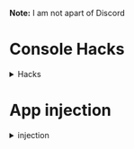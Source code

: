 **Note:** I am not apart of Discord



# Console Hacks
<details>
  <summary>Hacks</summary>
  
  ### Table of Contents  
  [get-module-filter-function](#get-module-filter-function)  
  [Patcher](#Patcher)  
  [send-local-embeds](#send-local-embeds)  
  [send-embeds](#send-embeds)  
  [enable-developer-mode](#enable-developer-mode)  
  [enable-discords-message-reporting-system](#enable-discords-message-reporting-system)  
  [collapsible-sidebar](#collapsible-sidebar)  
  [login-via-token](#login-via-token)  
  [get-your-token](#get-your-token)  
  [get-all-badges](#get-all-badges)  
  [get-all-private-channel-ids](#get-all-private-channel-ids)  
  [phone-email-verification-bypass](#phone-email-verification-bypass)  
  [toggle-nsfw-allowed](#toggle-nsfw-allowed)  
  [free-discord-nitro](#free-discord-nitro)  
  
### Get Module Filter Function
<details>
  <summary>Details and Code</summary>
  
Filters through all of discords exported webpack modules

If you have the [app injection](https://github.com/doggybootsy/discord-hacks/blob/main/README.md#app-injection) you dont need to add this, if you dont you only need to paste this code in console once per load (If you reload you need to add it again)

```js
let webpackExports = webpackChunkdiscord_app.push([[Math.random()],{},(e) => e])

function getModule(filter, first = true) {
  let modules = []
  function byPropsAll(...props) {
    const norm = getModule(m => props.every((prop) => typeof m[prop] !== "undefined"), false)
    let def = []
    for (const module of getModule(m => props.every((prop) => typeof m.default?.[prop] !== "undefined"), false)) 
      def.push(module.default)
    return [...norm, ...def]
  }
  function byDisplayName(displayName) {
    const norm = getModule(m => m.default?.displayName === displayName, false)
    const type = getModule(m => m.default?.type?.displayName === displayName, false)
    const rend = getModule(m => m.default?.type?.render?.displayName === displayName, false)
    return [...norm, ...type, ...rend]
  }
  if (Array.isArray(filter)) {
    modules = byPropsAll(...filter)
  }
  else if (typeof filter === "string") {
    modules = byDisplayName(filter)
  }
  else if (typeof filter === "function") {
      for(let ite in webpackExports.c) {
      if(!Object.hasOwnProperty.call(webpackExports.c, ite)) return
      let ele = webpackExports.c[ite].exports
      if(!ele) continue
      if(filter(ele)) modules.push(ele)
    }
  }
  if (first) return modules[0]
  return modules
}
```
Example: `getModule("PanelButton")`, `getModule(["createElement"])`, `getModule(["Messages"], false)[1]`, and `DrApi.find(e => e.default?.definition?.label === "Desktop Multi Account")`
</details>

### Patcher
<details>
  <summary>Details and Code</summary>
  
Patches a module with a function

If you have the [app injection](https://github.com/doggybootsy/discord-hacks/blob/main/README.md#app-injection) you dont need to add this, if you dont you only need to paste this code in console once per load (If you reload you need to add it again)

```js
function patch(module, funcName, callback, type = "after") {
  const original = module[funcName]
  if (!module[funcName].__originalFunction) module[funcName].__originalFunction = original
  if (!module[funcName].__patches) module[funcName].__patches = []

  if (type === "after") module[funcName] = function() {
    const result = original.apply(this, arguments)
    callback.apply(this, [[...arguments], result])
    return result
  }
  else if (type === "before") module[funcName] = function() {
    callback.apply(this, [...arguments])
    return original.apply(this, arguments)
  }
  else if (type === "instead") module[funcName] = function() {
    return callback.apply(this, [[...arguments], original])
  }
  else throw new Error(`Unknown patch type: ${type}`)

  if (Object.keys(original).length) 
    for (const key of Object.keys(original)) 
      module[funcName][key] = original[key]

  const position = module[funcName].__patches.push([module, funcName, callback, type]) - 1
  // Unpatch all patches on 'module[funcName]', then re-patch them unless they are the one getting unpatched
  return () => {
    module[funcName] = module[funcName].__originalFunction
    module[funcName].__patches.splice(position, 1)
    const oldPatches = module[funcName].__patches
    module[funcName].__patches = []
    for (const _patch of oldPatches) setImmediate(patch, ..._patch)
  }
}

Object.assign(patch, {
  before: (module, funcName, callback) => patch(module, funcName, callback, "before"),
  after: (module, funcName, callback) => patch(module, funcName, callback, "after"),
  instead: (module, funcName, callback) => patch(module, funcName, callback, "instead")
})
```
</details>

### Send Local Embeds
<details>
  <summary>Details and Code</summary>
  
Send a fake message with a embed and a message in the current channel (Do not the alert means nothing)

Requirements: `Get Module Filter Function`
  
```js
let { getChannelId } = getModule(["getChannelId", "getVoiceChannelId"])
let { receiveMessage } = getModule(["receiveMessage"])
let { createBotMessage } = getModule(["createBotMessage"])
let { getCurrentUser } = getModule(["getCurrentUser"])

function sendFakeEmbed(message, embed) {
  let msg = createBotMessage(getChannelId(), message, [embed])
  msg.author = getCurrentUser()
  msg.mention_everyone = false
  msg.type = 0
  msg.flags = 16
  receiveMessage(msg.channel_id, msg)
}
```
Example: `sendFakeEmbed("Message Content")` and `sendFakeEmbed("Message Content", { title: "Message Embed Title" })`
</details>

### Send Embeds
<details>
  <summary>Details and Code</summary>

## WARNING YOU CAN GET BANNED FOR DOING THIS!
  
Send a embed (with a message) in the current channel

Requirements: `Get Module Filter Function`
  
```js
let queue = getModule(["enqueue"])
let { getChannelId } = getModule(["getChannelId", "getVoiceChannelId"])
let { createBotMessage } = getModule(["createBotMessage"])

function sendEmbed(content, embed = {}) {
  let channelId = getChannelId()
  const { id:nonce } = createBotMessage(channelId, "")
  queue.enqueue({
    type:0, nonce, 
    message: {
      channelId, content, embed
    }
  }, (_ => _))
}
```
Example: `sendEmbed("Message Content")` and `sendEmbed("Message Content", { title: "Message Embed Title" })`
</details>

### Enable Developer Mode
<details>
  <summary>Details and Code</summary>

Requirements: `Get Module Filter Function`
  
Enabled discords developer mode (Look at settings)

```js
Object.defineProperty(getModule(["isDeveloper"]), "isDeveloper", {
  get: () => true,
  set () {}
})
```
</details>

### Enable Discords Message Reporting System
<details>
  <summary>Details and Code</summary>

Requirements: `Get Module Filter Function` and `Patcher`
  
Allows you to report messages to the discord message reporting system
  
```js
patch(getModule("MiniPopover"),  "default", ([props]) => {
  const child = props.children.filter(e => e?.props)
  if (child.length) child[0].props.canReport = true
})
```
</details>


### Collapsible Sidebar
<details>
  <summary>Details and Code</summary>

Requirements: `Get Module Filter Function` and `Patcher`
  
Adds a button to the toolbar that will collapse the sidebar
  
```js
let module = getModule("HeaderBarContainer").default.prototype
let React = getModule(["createElement"])
let classes = {
  ...getModule(["panels"]),
  ...getModule(["title", "container", "themed"]), 
  ...getModule(["iconWrapper", "clickable"]), 
  ...getModule(["container", "subscribeTooltipHeader"])
}
let tooltip = getModule(["TooltipContainer"]).TooltipContainer
let { sidebar } = getModule(["guilds", "container", "sidebar"])

let Icon = React.memo(() => {
  let [state, setState] = React.useState(document.querySelector(`.${sidebar}.compact`))
  return React.createElement(tooltip, {
    text: state ? "Show" : "Hide", 
    position: "bottom",
    className: `compact-arrow ${classes?.iconWrapper}${state ? " active" : ""}`,
    key: "compact-arrow",
    children: [
      React.createElement("svg", {
        width: "24",
        height: "24",
        viewBox: "0 0 24 24",
        fill: "currentcolor",
        onClick: () => {
          setState(!state)
          document.querySelector(`.${sidebar}`).classList.toggle("compact")
        },
        children: [
          React.createElement("path", {
            d: "M15.535 3.515L7.05005 12L15.535 20.485L16.95 19.071L9.87805 12L16.95 4.929L15.535 3.515Z"
          })
        ]
      })
    ]
  })
})

document.head.appendChild(Object.assign(document.createElement("style"), {
  innerHTML: [
    ".compact-arrow { transition: transform 0.2s ease-in-out; color: var(--interactive-normal) }", 
    ".compact-arrow.active { transform: rotate(180deg)  }",
    ".compact-arrow:hover { color: var(--interactive-active)  }",
    `.${sidebar} { transition: width 0.2s ease-in-out }`,
    `.${sidebar}.compact { width: 0 }`,
    `.${classes.container}, .${classes.panels} { width: 240px }`,
  ].join("\n")
}))

patch(module, "renderLoggedIn", (_, res) => {
  res.props.children.unshift(React.createElement(Icon))
})

document.querySelector(`.${classes.themed}`).__reactFiber$.return.return.stateNode.forceUpdate()
```
</details>

### Login Via Token
<details>
  <summary>Details and Code</summary>

Requirements: `Get Module Filter Function`
  
Allows you to sign into a discord account via token (DO NOT USE A BOT ACCOUNT)
  
```js
getModule(["loginToken"]).loginToken("TOKEN HERE")
```
</details>

### Get Your Token
<details>
  <summary>Details and Code</summary>

Requirements: `Get Module Filter Function`
  
Shows you your token (DO NOT SHARE THIS TO ANYONE)
  
```js
getModule(["getToken"]).getToken()
```
</details>

### Get all badges
<details>
  <summary>Details and Code</summary>

Requirements: `Get Module Filter Function`
  
Gives you all badges (Locally)
  
```js
Object.defineProperty(getModule(["getCurrentUser"]).getCurrentUser(), "flags", {
  get: () => 219087
})
```
</details>

### Get All Private Channel IDs
<details>
  <summary>Details and Code</summary>

Requirements: `Get Module Filter Function`
  
Shows you all private channel ids
  
```js
getModule(["getPrivateChannelIds"]).getPrivateChannelIds()
```
</details>

### Phone, Email verification bypass
<details>
  <summary>Details and Code</summary>

Requirements: `Get Module Filter Function`
  
Bypass Phone and email verification in server, this cannot let you send message but you still can connect and and talk in voice channels [credits](https://github.com/hxr404/Discord-Console-hacks#phone-email-verification-bypass)
  
```js
let user = getModule(["getCurrentUser"]).getCurrentUser()
user.phone = "+1234567890"
user.email = "email@email.com"
user.verified = true
```
</details>

### Toggle NSFW Allowed
<details>
  <summary>Details and Code</summary>

Requirements: `Get Module Filter Function`
  
Toggles the ability to see inside NSFW channels
  
```js
let currentUser = getModule(["getCurrentUser"]).getCurrentUser().nsfwAllowed = true
```

Change `true` to `false` to disable
</details>

### Free Discord Nitro
<details>
  <summary>Details and Code</summary>

## WARNING YOU CAN GET BANNED FOR DOING THIS!
(Only For Screensharing !!!)

Requirements: `Get Module Filter Function` and `Patcher`
  
Allows you to have free nitro (Emotes and Screenshare)
  
```js
let sendMessage = getModule(["sendMessage"])
let { getCurrentUser } = getModule(["getCurrentUser"])
let EmojiSize = 64

getCurrentUser().premiumType = 2
patch.before(sendMessage, "sendMessage", (_, msg) => {
  for (const emoji of msg.validNonShortcutEmojis) {
    if (emoji.url.startsWith("/assets/")) return
    msg.content = msg.content.replace(`<${emoji.animated ? "a" : ""}${emoji.allNamesString.replace(/~\d/g, "")}${emoji.id}>`, `${emoji.url}&size=${EmojiSize} `)
  }
})
patch.before(sendMessage, "editMessage", (_, __, obj) => {
  let msg = obj.content
  if (msg.search(/\d{18}/g) == -1) return
  for (const emoji of msg.match(/<a:.+?:\d{18}>|<:.+?:\d{18}>/g)) 
    obj.content = obj.content.replace(emoji, `https://cdn.discordapp.com/emojis/${emoji.match(/\d{18}/g)[0]}?size=40`)
})
```
</details>
</details>

# App injection
<details>
  <summary>injection</summary>

### What does this do?
1. Disables `CSP`
2. Adds `require` to the `window`/`global` object
3. Adds a debbuger hotkey
4. Removes discords annoying console spam when opening console
5. Automatically adds `Get Module Filter Function` and `Patcher`
### What can I do with this?
1. Make themes/plugins/etc
2. Make console injections permanent (Until you remove it)
### Steps
1. Go to your discords resources folder and make a folder called `app`
2. Make a `index.js` file in the `app` folder and paste the code below into it
```js
const { join } = require("path")
const electron = require("electron")
const Module = require("module")

electron.app.commandLine.appendSwitch("no-force-async-hooks-checks")

class BrowserWindow extends electron.BrowserWindow {
  constructor(opt) {
    if (!opt || !opt.webPreferences || !opt.webPreferences.preload || !opt.title) return super(opt)
    const originalPreload = opt.webPreferences.preload
    process.env.DISCORD_PRELOAD = originalPreload
    
    opt = Object.assign(opt, {
      webPreferences: {
        contextIsolation: false,
        enableRemoteModule: true,
        nodeIntegration: true,
        preload: join(__dirname, "preload.js")
      }
    })
    super(opt)
  }
}

electron.app.once("ready", () => {
  electron.session.defaultSession.webRequest.onHeadersReceived(function({ responseHeaders }, callback) {
    delete responseHeaders["content-security-policy-report-only"]
    delete responseHeaders["content-security-policy"]
    callback({ 
      cancel: false, 
      responseHeaders
    })
  })
})

const Electron = new Proxy(electron, { get: (target, prop) => prop === "BrowserWindow" ? BrowserWindow : target[prop] })

const electronPath = require.resolve("electron")
delete require.cache[electronPath].exports
require.cache[electronPath].exports = Electron

const basePath = join(process.resourcesPath, "app.asar")
const pkg = require(join(basePath, "package.json"))
electron.app.setAppPath(basePath)
electron.app.name = pkg.name
Module._load(join(basePath, pkg.main), null, true)
```
3. Make a `preload.js` file in the `app` folder and paste the code below into it
```js
const { webFrame } = require("electron")
const Mod = require("module")

// Load discords preload
const path = process.env.DISCORD_PRELOAD
if (path) { require(path) }
else { console.error("No preload path found!") }

((window) => {
  const toWindow = (key, value) => {
    if (key.name === undefined){
      window[key] = value
      global[key] = value
    }
    else {
      window[key.name] = key
      global[key.name] = key
    }
  }
  let URL = "http://127.0.0.1:5500/functions"
  async function DomLoaded() {
    toWindow(require)
    // Add debugger event
    window.addEventListener("keydown", () => event.code === "F8" && (() => {debugger;})())
    // Remove discords warnings
    await window.DiscordNative.window.setDevtoolsCallbacks(null, null)
    // Add `getModule`
    let getModuleFetch = await fetch(`${URL}/getModule.js?_${Date.now()}`).then(e => e.text())
    toWindow("getModule", Mod.prototype._compile(getModuleFetch, "getModule"))
    // Add `patch`
    let patchFetch = await fetch(`${URL}/patch.js?_${Date.now()}`).then(e => e.text())
    toWindow("patch", Mod.prototype._compile(patchFetch, "patch"))
  }
  if (window.document.readyState === "loading") window.document.addEventListener("DOMContentLoaded", DomLoaded)
  else DomLoaded()
})(webFrame.top.context)
```
4. Make a `package.json` file in the `app` folder and paste `{"name": "discord", "main": "./index.js"}` into it
5. Fully restart discord
</details>
